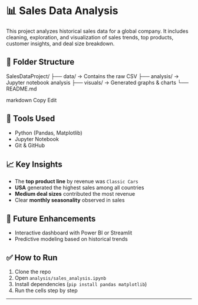 # 📊 Sales Data Analysis

This project analyzes historical sales data for a global company. It includes cleaning, exploration, and visualization of sales trends, top products, customer insights, and deal size breakdown.

## 📁 Folder Structure
SalesDataProject/
├── data/ → Contains the raw CSV
├── analysis/ → Jupyter notebook analysis
├── visuals/ → Generated graphs & charts
└── README.md

markdown
Copy
Edit

## 🚀 Tools Used
- Python (Pandas, Matplotlib)
- Jupyter Notebook
- Git & GitHub

## 📈 Key Insights
- The **top product line** by revenue was `Classic Cars`
- **USA** generated the highest sales among all countries
- **Medium deal sizes** contributed the most revenue
- Clear **monthly seasonality** observed in sales

## 🧠 Future Enhancements
- Interactive dashboard with Power BI or Streamlit
- Predictive modeling based on historical trends

## ✅ How to Run
1. Clone the repo
2. Open `analysis/sales_analysis.ipynb`
3. Install dependencies (`pip install pandas matplotlib`)
4. Run the cells step by step

---
